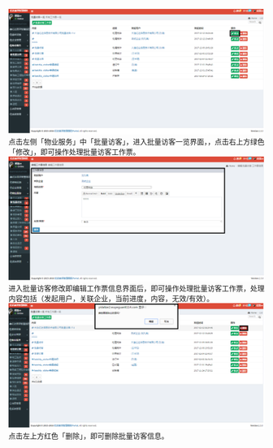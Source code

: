 ![](/assets/批量访客14.png)点击左侧「物业服务」中「批量访客」，进入批量访客一览界面，，点击右上方绿色「修改」，即可操作处理批量访客工作票。![](/assets/批量访客4.png)进入批量访客修改即编辑工作票信息界面后，即可操作处理批量访客工作票，处理内容包括（发起用户，关联企业，当前进度，内容，无效/有效）。![](/assets/批量访客15.png)点击左上方红色「删除」，即可删除批量访客信息。

